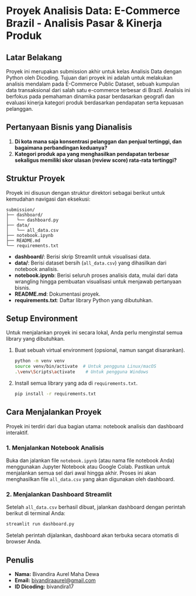 # Proyek Analisis Data: E-Commerce Brazil - Analisis Pasar & Kinerja Produk

## Latar Belakang

Proyek ini merupakan submission akhir untuk kelas Analisis Data dengan Python oleh Dicoding. Tujuan dari proyek ini adalah untuk melakukan analisis mendalam pada E-Commerce Public Dataset, sebuah kumpulan data transaksional dari salah satu e-commerce terbesar di Brazil. Analisis ini berfokus pada pemahaman dinamika pasar berdasarkan geografi dan evaluasi kinerja kategori produk berdasarkan pendapatan serta kepuasan pelanggan.

## Pertanyaan Bisnis yang Dianalisis

1.  **Di kota mana saja konsentrasi pelanggan dan penjual tertinggi, dan bagaimana perbandingan keduanya?**
2.  **Kategori produk apa yang menghasilkan pendapatan terbesar sekaligus memiliki skor ulasan (review score) rata-rata tertinggi?**

## Struktur Proyek

Proyek ini disusun dengan struktur direktori sebagai berikut untuk kemudahan navigasi dan eksekusi:

```
submission/
├── dashboard/
│   └── dashboard.py
├── data/
│   └── all_data.csv
├── notebook.ipynb
├── README.md
└── requirements.txt
```

- **dashboard/**: Berisi skrip Streamlit untuk visualisasi data.
- **data/**: Berisi dataset bersih (`all_data.csv`) yang dihasilkan dari notebook analisis.
- **notebook.ipynb**: Berisi seluruh proses analisis data, mulai dari data wrangling hingga pembuatan visualisasi untuk menjawab pertanyaan bisnis.
- **README.md**: Dokumentasi proyek.
- **requirements.txt**: Daftar library Python yang dibutuhkan.

## Setup Environment

Untuk menjalankan proyek ini secara lokal, Anda perlu menginstal semua library yang dibutuhkan.

1.  Buat sebuah virtual environment (opsional, namun sangat disarankan).
    ```bash
    python -m venv venv
    source venv/bin/activate  # Untuk pengguna Linux/macOS
    .\venv\Scripts\activate    # Untuk pengguna Windows
    ```
2.  Install semua library yang ada di `requirements.txt`.
    ```bash
    pip install -r requirements.txt
    ```

## Cara Menjalankan Proyek

Proyek ini terdiri dari dua bagian utama: notebook analisis dan dashboard interaktif.

### 1. Menjalankan Notebook Analisis
Buka dan jalankan file `notebook.ipynb` (atau nama file notebook Anda) menggunakan Jupyter Notebook atau Google Colab. Pastikan untuk menjalankan semua sel dari awal hingga akhir. Proses ini akan menghasilkan file `all_data.csv` yang akan digunakan oleh dashboard.

### 2. Menjalankan Dashboard Streamlit
Setelah `all_data.csv` berhasil dibuat, jalankan dashboard dengan perintah berikut di terminal Anda:

```bash
streamlit run dashboard.py
```

Setelah perintah dijalankan, dashboard akan terbuka secara otomatis di browser Anda.

## Penulis

- **Nama:** Bivandira Aurel Maha Dewa
- **Email:** bivandiraaurel@gmail.com
- **ID Dicoding:** bivandira17